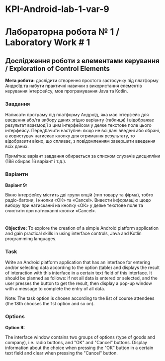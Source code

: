 # KPI-Android-lab-1-var-9
# Лабораторна робота № 1  / Laboratory Work # 1

## Дослідження роботи з елементами керування / Exploration of Control Elements

**Мета роботи:** дослідити створення простого застосунку під платформу Андроїд та набути практичні навички з використання елементів керування інтерфейсу, мов програмування Java та Kotlin.

### Завдання

Написати програму під платформу Андроїд, яка має інтерфейс для введення або/та вибору даних згідно варіанту (таблиця) і відображає результат взаємодії з цим інтерфейсом у деяке текстове поле цього інтерфейсу. Передбачити наступне: якщо не всі дані введені або обрані, а користувач натискає кнопку для отримання результату, то відобразити вікно, що спливає, з повідомленням завершити введення всіх даних.

Примітка: варіант завдання обирається за списком слухачів дисципліни (18й обирає 1й варіант і т.д.).

### Варіанти

**Варіант 9:**

Вікно інтерфейсу містить дві групи опцій (тип товару та фірма), тобто радіо-батони, і кнопки «ОК» та «Cancel». Вивести інформацію щодо вибору при натисканні на кнопку «ОК» у деяке текстове поле та очистити при натисканні кнопки «Cancel».

#

**Objective:** To explore the creation of a simple Android platform application and gain practical skills in using interface controls, Java and Kotlin programming languages.

### Task
Write an Android platform application that has an interface for entering and/or selecting data according to the option (table) and displays the result of interaction with this interface in a certain text field of this interface. It should be planned as follows: if not all data is entered or selected, and the user presses the button to get the result, then display a pop-up window with a message to complete the entry of all data.

Note: The task option is chosen according to the list of course attendees (the 18th chooses the 1st option and so on).

### Options
**Option 9:**

The interface window contains two groups of options (type of goods and company), i.e. radio buttons, and "OK" and "Cancel" buttons. Display information about the choice when pressing the "OK" button in a certain text field and clear when pressing the "Cancel" button.

